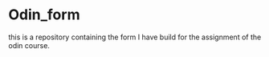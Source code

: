 # Odin_form
this is a repository containing the form I have build for the assignment of the odin course.